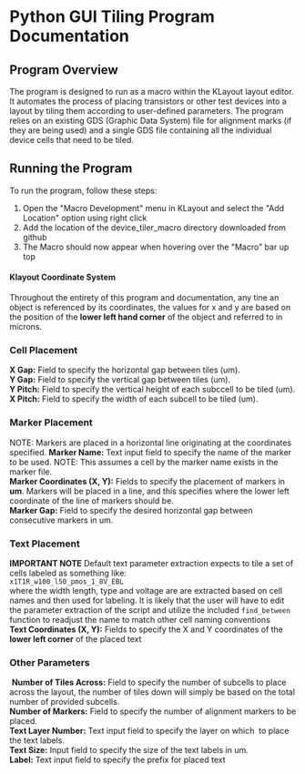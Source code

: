 # Python GUI Tiling Program Documentation

## Program Overview
The program is designed to run as a macro within the KLayout layout editor. It automates the process of placing transistors or other test devices into a layout by tiling them according to user-defined parameters. The program relies on an existing GDS (Graphic Data System) file for alignment marks (if they are being used) and a single GDS file containing all the individual device cells that need to be tiled.

## Running the Program
To run the program, follow these steps:

1. Open the "Macro Development" menu in KLayout and select the "Add Location" option using right click
2. Add the location of the device_tiler_macro directory downloaded from github
3. The Macro should now appear when hovering over the "Macro" bar up top

#### Klayout Coordinate System
Throughout the entirety of this program and documentation, any tine an object is referenced by its coordinates, the values for x and y are based on the position of the **lower left hand corner** of the object and referred to in microns.
### Cell Placement
**X Gap:** Field to specify the horizontal gap between tiles (um).  <br>
**Y Gap:** Field to specify the vertical gap between tiles (um). <br>
**Y Pitch:** Field to specify the vertical height of each subccell to be tiled (um). <br>
**X Pitch:** Field to specify the width of each subcell to be tiled (um). <br>

### Marker Placement
NOTE: Markers are placed in a horizontal line originating at the coordinates specified.
**Marker Name:** Text input field to specify the name of the marker to be used. NOTE: This assumes a cell by the marker name exists in the marker file. <br>
**Marker Coordinates (X, Y):** Fields to specify the placement of markers in **um**. Markers will be placed in a line, and this specifies where the lower left coordinate of the line of markers should be. <br>
**Marker Gap:** Field to specify the desired horizontal gap between consecutive markers in um. <br>




### Text Placement 
**IMPORTANT NOTE** Default text parameter extraction expects to tile a set of cells labeled as something like:  <br>
`x1T1R_w100_l50_pmos_1_8V_EBL` <br>
where the width length, type and voltage are are extracted based on cell names and then used for labeling. It is likely that the user will have to edit the parameter extraction of the script and utilize the included `find_between` function to readjust the name to match other cell naming conventions  <br>
**Text Coordinates (X, Y):** Fields to specify the X and Y coordinates of the **lower left corner** of the placed text


### Other Parameters
 **Number of Tiles Across:** Field to specify the number of subcells to place across the layout, the number of tiles down will simply be based on the total number of provided subcells. <br>
**Number of Markers:** Field to specify the number of alignment markers to be placed. <br>
**Text Layer Number:** Text input field to specify the layer on which  to place the text labels. <br>
**Text Size:** Input field to specify the size of the text labels in um. <br>
**Label:** Text input field to specify the prefix for placed text <br>


